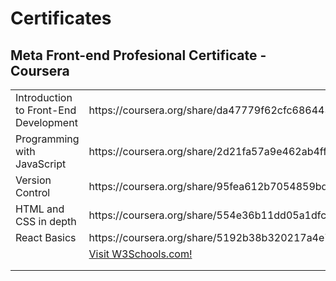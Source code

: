 # Certificates

## Meta Front-end Profesional Certificate  - Coursera


<table>
  <tr>
    <td>Introduction to Front-End Development</td>
    <td>https://coursera.org/share/da47779f62cfc68644306de9fd0dfb22</td>
  </tr>
  <tr>
    <td>Programming with JavaScript</td>
    <td>https://coursera.org/share/2d21fa57a9e462ab4ffd59bc2a6b1e9d</td>
  </tr>
  <tr>
    <td>Version Control</td>
    <td>https://coursera.org/share/95fea612b7054859bd8530d5cee54e56</td>
  </tr>
  <tr>
    <td>HTML and CSS in depth</td>
    <td>https://coursera.org/share/554e36b11dd05a1dfcf113cb30894f40</td>
  </tr>
  <tr>
    <td>React Basics</td>
    <td>https://coursera.org/share/5192b38b320217a4e70a26333f9691df</td>
  </tr>
  <tr>
    <td></td>
    <td><a href="https://www.w3schools.com">Visit W3Schools.com!</a></td>
  </tr>
  <tr>
    <td></td>
    <td></td>
  </tr>
  <tr>
    <td></td>
    <td></td>
  </tr>
</table>

